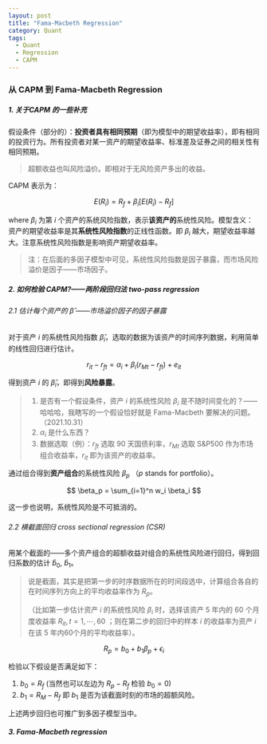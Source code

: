 ```yaml
---
layout: post
title: "Fama-Macbeth Regression"
category: Quant
tags:
  - Quant
  - Regression
  - CAPM
---
```




### 从 CAPM 到 Fama-Macbeth Regression

##### 1. 关于CAPM 的一些补充

假设条件（部分的）：**投资者具有相同预期**（即为模型中的期望收益率），即有相同的投资行为。所有投资者对某一资产的期望收益率、标准差及证券之间的相关性有相同预期。

> 超额收益也叫风险溢价。即相对于无风险资产多出的收益。

CAPM 表示为：

$$
E(R_i) = R_f + \beta_i [E(R_i) - R_f]
$$

where $\beta_i$ 为第 $i$ 个资产的系统风险指数，表示**该资产的**系统性风险。模型含义：资产的期望收益率是其**系统性风险指数**的正线性函数。即 $\beta_i$ 越大，期望收益率越大。注意系统性风险指数是影响资产期望收益率。

> 注：在后面的多因子模型中可见，系统性风险指数是因子暴露，而市场风险溢价是因子——市场因子。

##### 2. 如何检验 CAPM?——两阶段回归法 two-pass regression

###### 2.1 估计每个资产的 $\hat{\beta}$ ——市场溢价因子的因子暴露

对于资产 $i$ 的系统性风险指数 $\hat \beta_i$，选取的数据为该资产的时间序列数据，利用简单的线性回归进行估计。

$$
r_{it} - r_{ft} = \alpha_i + \beta_i (r_{Mt} - r_{ft}) + e_{it}
$$

得到资产 $i$ 的 $\hat \beta_i$，即得到**风险暴露**。

> 1. 是否有一个假设条件，资产 $i$ 的系统性风险 $\beta_i$ 是不随时间变化的？——哈哈哈，我瞎写的一个假设恰好就是 Fama-Macbeth 要解决的问题。（2021.10.31）
> 2.  $\alpha_i$ 是什么东西？
> 3. 数据选取（例）：$r_{ft}$ 选取 90 天国债利率，$r_{Mt}$ 选取 S&P500 作为市场组合收益率，$r _ {it}$ 即为该资产的收益率。

通过组合得到**资产组合**的系统性风险 $\beta_p$ （$p$ stands for portfolio）。

$$
\beta_p = \sum_{i=1}^n w_i \beta_i
$$

这一步也说明，系统性风险是不可抵消的。

###### 2.2 横截面回归 cross sectional regression (CSR)

用某个截面的——多个资产组合的超额收益对组合的系统性风险进行回归，得到回归系数的估计 $\hat b_0$, $\hat b_1$。

> 说是截面，其实是把第一步的时序数据所在的时间段选中，计算组合各自的在时间序列方向上的平均收益率作为 $R_p$。
>
> （比如第一步估计资产 $i$ 的系统性风险 $\beta_i$ 时，选择该资产 5 年内的 60 个月度收益率 $R_{it}, t = 1, \cdots, 60$ ；则在第二步的回归中的样本 $i$ 的收益率为资产 $i$ 在该 5 年内60个月的平均收益率）。

$$
R_p = b_0 + b_1 \beta_p + \epsilon_i
$$

 检验以下假设是否满足如下：

1. $b_0 = R_f$ (当然也可以左边为 $R_p - R_f$ 检验 $b _ 0 = 0$)
2. $b_1 = R_M-R_f$ 即 $b_1$ 是否为该截面时刻的市场的超额风险。

上述两步回归也可推广到多因子模型当中。

##### 3. Fama-Macbeth regression

